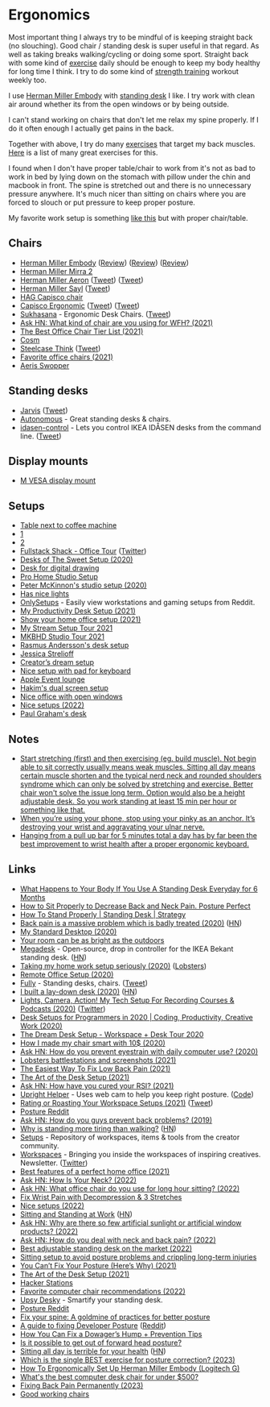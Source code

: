 # Ergonomics

Most important thing I always try to be mindful of is keeping straight back (no slouching). Good chair / standing desk is super useful in that regard. As well as taking breaks walking/cycling or doing some sport. Straight back with some kind of [exercise](../fitness/exercises.md) daily should be enough to keep my body healthy for long time I think. I try to do some kind of [strength training](../fitness/strength-training.md) workout weekly too.

I use [Herman Miller Embody](https://esgaming.hermanmiller.com/products/embody-gaming-chair-black) with [standing desk](https://esgaming.hermanmiller.com/collections/menu/products/nevi-gaming-desk-black-black) I like. I try work with clean air around whether its from the open windows or by being outside.

I can't stand working on chairs that don't let me relax my spine properly. If I do it often enough I actually get pains in the back.

Together with above, I try do many [exercises](../fitness/exercises.md) that target my back muscles. [Here](https://www.reddit.com/r/Posture/comments/t7guck/fix_your_spine_a_goldmine_of_practices_for_better/) is a list of many great exercises for this.

I found when I don't have proper table/chair to work from it's not as bad to work in bed by lying down on the stomach with pillow under the chin and macbook in front. The spine is stretched out and there is no unnecessary pressure anywhere. It's much nicer than sitting on chairs where you are forced to slouch or put pressure to keep proper posture.

My favorite work setup is something [like this](https://twitter.com/neee_eeed/status/1619368842677059584) but with proper chair/table.

## Chairs

- [Herman Miller Embody](https://store.hermanmiller.com/gaming-chairs/embody-gaming-chair/2517590.html) ([Review](https://www.youtube.com/watch?v=GgdsxxO88oQ)) ([Review](https://www.youtube.com/watch?v=y9kSNdxA8y8)) ([Review](https://www.youtube.com/watch?v=ErW3C60gbSc))
- [Herman Miller Mirra 2](https://www.hermanmiller.com/en_eur/products/seating/office-chairs/mirra-2-chairs/)
- [Herman Miller Aeron](https://www.hermanmiller.com/en_eur/products/seating/office-chairs/aeron-chairs/) ([Tweet](https://twitter.com/ow/status/1463234007295004680)) ([Tweet](https://twitter.com/thekitze/status/1519627519158276097))
- [Herman Miller Sayl](https://www.hermanmiller.com/en_eur/products/seating/office-chairs/sayl-chairs/) ([Tweet](https://twitter.com/AndrewProjDent/status/1452986311141363719))
- [HAG Capisco chair](https://twitter.com/rsms/status/1521765828303245313)
- [Capisco Ergonomic](https://www.fully.com/hag-capisco-chair.html) ([Tweet](https://twitter.com/rafahari/status/1317042132205641733)) ([Tweet](https://twitter.com/rsms/status/1521765828303245313))
- [Sukhasana](https://sukhasana.com/) - Ergonomic Desk Chairs. ([Tweet](https://twitter.com/malwareunicorn/status/1317246340984795136))
- [Ask HN: What kind of chair are you using for WFH? (2021)](https://news.ycombinator.com/item?id=27265275)
- [The Best Office Chair Tier List (2021)](https://www.youtube.com/watch?v=zpIPhAGHSV4)
- [Cosm](https://twitter.com/UltraLinx/status/1435985680207843336)
- [Steelcase Think](https://www.steelcase.com/products/office-chairs/think/) ([Tweet](https://twitter.com/stroughtonsmith/status/1451604715817603076))
- [Favorite office chairs (2021)](https://twitter.com/mjackson/status/1453815791707582485)
- [Aeris Swopper](https://en.aeris.de/products/aeris-swopper-wollmischung-capture-gruen)

## Standing desks

- [Jarvis](https://www.fully.eu/products/jarvis-adjustable-standing-desk-bamboo) ([Tweet](https://twitter.com/twostraws/status/1308335047896956928))
- [Autonomous](https://www.autonomous.ai/) - Great standing desks & chairs.
- [idasen-control](https://github.com/mitsuhiko/idasen-control) - Lets you control IKEA IDÅSEN desks from the command line. ([Tweet](https://twitter.com/mitsuhiko/status/1264548621606965248))

## Display mounts

- [M VESA display mount](https://products.multibrackets.com/en/desktop-display-mounts/vesa-gas-lift-arm/m-vesa-gas-lift-arm-single-silver)

## Setups

- [Table next to coffee machine](https://twitter.com/fatih/status/1538494449143140353)
- [1](https://twitter.com/kieranmch/status/1240407709658361859)
- [2](https://twitter.com/MengTo/status/1240743981325189121)
- [Fullstack Shack - Office Tour](https://www.youtube.com/watch?v=HPOq3QJz_7s) ([Twitter](https://twitter.com/wesbos/status/1243528348032172033))
- [Desks of The Sweet Setup (2020)](https://thesweetsetup.com/the-desks-of-the-sweet-setup/)
- [Desk for digital drawing](https://twitter.com/K_Kanehira/status/1266173850716237824)
- [Pro Home Studio Setup](http://mds.is/recording/)
- [Peter McKinnon's studio setup (2020)](https://www.youtube.com/watch?v=n8R3HtazP9M)
- [Has nice lights](https://twitter.com/robhawkes/status/1317457111241162758)
- [OnlySetups](https://onlysetups.vercel.app/) - Easily view workstations and gaming setups from Reddit.
- [My Productivity Desk Setup (2021)](https://www.youtube.com/watch?v=5791L8VEHZw)
- [Show your home office setup (2021)](https://twitter.com/nikitonsky/status/1387052880465522693)
- [My Stream Setup Tour 2021](https://www.youtube.com/watch?v=3Zd9c-cZ5eE)
- [MKBHD Studio Tour 2021](https://www.youtube.com/watch?v=pkuxIy3kFZM)
- [Rasmus Andersson's desk setup](https://twitter.com/rsms/status/1435003133260795904)
- [Jessica Strelioff](https://www.workspaces.xyz/p/095-jessica-strelioff?)
- [Creator’s dream setup](https://twitter.com/MengTo/status/1453121908204003335)
- [Nice setup with pad for keyboard](https://twitter.com/lukeredpath/status/1453723374862045186)
- [Apple Event lounge](https://twitter.com/jamesjgill/status/1450146286833913860)
- [Hakim's dual screen setup](https://twitter.com/hakimel/status/1466016817730633734)
- [Nice office with open windows](https://twitter.com/zander_supafast/status/1516417998868860932)
- [Nice setups (2022)](https://twitter.com/UltraLinx/status/1582376467513892866)
- [Paul Graham's desk](https://twitter.com/paulg/status/1602717511274958850)

## Notes

- [Start stretching (first) and then exercising (eg. build muscle). Not begin able to sit correctly usually means weak muscles. Sitting all day means certain muscle shorten and the typical nerd neck and rounded shoulders syndrome which can only be solved by stretching and exercise. Better chair won't solve the issue long term. Option would also be a height adjustable desk. So you work standing at least 15 min per hour or something like that.](https://www.reddit.com/r/buildapc/comments/tgt1h8/whats_the_best_chair_for_someone_who_spends_a_lot/)
- [When you’re using your phone, stop using your pinky as an anchor. It’s destroying your wrist and aggravating your ulnar nerve.](https://twitter.com/MrsBundrige/status/1450103066250911745)
- [Hanging from a pull up bar for 5 minutes total a day has by far been the best improvement to wrist health after a proper ergonomic keyboard.](https://twitter.com/ThePrimeagen/status/1596914331362660353)

## Links

- [What Happens to Your Body If You Use A Standing Desk Everyday for 6 Months](https://www.youtube.com/watch?v=zvaPuT_1qYQ)
- [How to Sit Properly to Decrease Back and Neck Pain. Posture Perfect](https://www.youtube.com/watch?v=kx0c6JGTrUQ)
- [How To Stand Properly | Standing Desk | Strategy](https://www.youtube.com/watch?v=kNFsdGsaB2s)
- [Back pain is a massive problem which is badly treated (2020)](https://www.economist.com/briefing/2020/01/18/back-pain-is-a-massive-problem-which-is-badly-treated) ([HN](https://news.ycombinator.com/item?id=22067972))
- [My Standard Desktop (2020)](https://lucumr.pocoo.org/2020/5/24/my-standard-desktop/)
- [Your room can be as bright as the outdoors](https://www.benkuhn.net/lux/)
- [Megadesk](https://www.tindie.com/products/gcormier/megadesk/) - Open-source, drop in controller for the IKEA Bekant standing desk. ([HN](https://news.ycombinator.com/item?id=23676346))
- [Taking my home work setup seriously (2020)](https://ahelwer.ca/post/2020-08-09-home-ergonomics/) ([Lobsters](https://lobste.rs/s/fvnhyd/taking_my_home_work_setup_seriously))
- [Remote Office Setup (2020)](https://juanitofatas.com/remote-setup)
- [Fully](https://www.fully.com/) - Standing desks, chairs. ([Tweet](https://twitter.com/aaroniker_me/status/1301261705520050176))
- [I built a lay-down desk (2020)](https://blog.luap.info/drafts/i-built-a-lay-down-desk.html) ([HN](https://news.ycombinator.com/item?id=24687458))
- [Lights, Camera, Action! My Tech Setup For Recording Courses & Podcasts (2020)](https://compiled.blog/blog/my-tech-setup) ([Twitter](https://twitter.com/EmmaBostian/status/1312346692893773825))
- [Desk Setups for Programmers in 2020 | Coding, Productivity, Creative Work (2020)](https://www.youtube.com/watch?v=dCmGBOgSjtg)
- [The Dream Desk Setup - Workspace + Desk Tour 2020](https://www.youtube.com/watch?v=aRgqQe-8zYk)
- [How I made my chair smart with 10$ (2020)](https://thewindev.net/how-i-made-my-chair-smart-with-10dollar)
- [Ask HN: How do you prevent eyestrain with daily computer use? (2020)](https://news.ycombinator.com/item?id=25408587)
- [Lobsters battlestations and screenshots (2021)](https://lobste.rs/s/jsd8qv/lobsters_battlestations_screenshots)
- [The Easiest Way To Fix Low Back Pain (2021)](https://www.youtube.com/watch?v=BqL-_eOiOKw)
- [The Art of the Desk Setup (2021)](https://www.arun.is/blog/desk-setup/)
- [Ask HN: How have you cured your RSI? (2021)](https://news.ycombinator.com/item?id=26651156)
- [Upright Helper](https://aaryanporwal.github.io/uprighthelper/) - Uses web cam to help you keep right posture. ([Code](https://github.com/aaryanporwal/uprighthelper))
- [Rating or Roasting Your Workspace Setups (2021)](https://www.youtube.com/watch?v=dUO46Cj6ZAQ) ([Tweet](https://twitter.com/UltraLinx/status/1389872897477517312))
- [Posture Reddit](https://www.reddit.com/r/Posture/)
- [Ask HN: How do you guys prevent back problems? (2019)](https://news.ycombinator.com/item?id=19824656)
- [Why is standing more tiring than walking?](https://www.bbc.co.uk/programmes/w3ct1pqm) ([HN](https://news.ycombinator.com/item?id=27824885))
- [Setups](https://setups.co/) - Repository of workspaces, items & tools from the creator community.
- [Workspaces](https://www.workspaces.xyz/) - Bringing you inside the workspaces of inspiring creatives. Newsletter. ([Twitter](https://twitter.com/workspacesxyz))
- [Best features of a perfect home office (2021)](https://twitter.com/patrick_oshag/status/1454421428632231939)
- [Ask HN: How Is Your Neck? (2022)](https://news.ycombinator.com/item?id=30403555)
- [Ask HN: What office chair do you use for long hour sitting? (2022)](https://news.ycombinator.com/item?id=30955797)
- [Fix Wrist Pain with Decompression & 3 Stretches](https://www.youtube.com/watch?v=OLV03UgOLRE)
- [Nice setups (2022)](https://twitter.com/UltraLinx/status/1521861248182276098)
- [Sitting and Standing at Work](http://ergo.human.cornell.edu/CUESitStand.html) ([HN](https://news.ycombinator.com/item?id=32130626))
- [Ask HN: Why are there so few artificial sunlight or artificial window products? (2022)](https://news.ycombinator.com/item?id=32220349)
- [Ask HN: How do you deal with neck and back pain? (2022)](https://news.ycombinator.com/item?id=32328633)
- [Best adjustable standing desk on the market (2022)](https://twitter.com/jamesm/status/1574378764959879168)
- [Sitting setup to avoid posture problems and crippling long-term injuries](https://twitter.com/ItsKieranDrew/status/1576190456689577984)
- [You Can’t Fix Your Posture (Here’s Why) (2021)](https://www.youtube.com/watch?v=yUSyMqDUkv8)
- [The Art of the Desk Setup (2021)](https://arun.is/blog/desk-setup/)
- [Hacker Stations](https://hackerstations.com/)
- [Favorite computer chair recommendations (2022)](https://twitter.com/jamesm/status/1591892465036185600)
- [Upsy Desky](https://github.com/tjhorner/upsy-desky) - Smartify your standing desk.
- [Posture Reddit](https://www.reddit.com/r/Posture/)
- [Fix your spine: A goldmine of practices for better posture](https://www.reddit.com/r/Posture/comments/t7guck/fix_your_spine_a_goldmine_of_practices_for_better/)
- [A guide to fixing Developer Posture](https://gaylelaakmann.substack.com/p/a-guide-to-fixing-computer-guy-posture) ([Reddit](https://www.reddit.com/r/programming/comments/1045o8l/a_guide_to_fixing_developer_posture/))
- [How You Can Fix a Dowager’s Hump + Prevention Tips](https://health.clevelandclinic.org/how-you-can-fix-a-dowagers-hump-prevention-tips/)
- [Is it possible to get out of forward head posture?](https://www.reddit.com/r/Posture/comments/108hr0h/is_it_possible_to_get_out_of_forward_head_posture/)
- [Sitting all day is terrible for your health](https://theconversation.com/sitting-all-day-is-terrible-for-your-health-now-a-new-study-finds-a-relatively-easy-way-to-counteract-it-197507) ([HN](https://news.ycombinator.com/item?id=34382603))
- [Which is the single BEST exercise for posture correction? (2023)](https://www.reddit.com/r/Posture/comments/10pvhcs/which_is_the_single_best_exercise_for_posture/)
- [How To Ergonomically Set Up Herman Miller Embody (Logitech G)](https://www.youtube.com/watch?v=5-WWERDd2ys)
- [What's the best computer desk chair for under $500?](https://twitter.com/thesamparr/status/1458505674313375746)
- [Fixing Back Pain Permanently (2023)](https://andrewconner.com/fixing-back-pain/)
- [Good working chairs](https://twitter.com/manucorporat/status/1627940031196192770)
